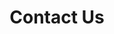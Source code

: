 ---
title: "Contact Us"
layout: "contact"
draft: false
info: 
  title: Why you should contact us!
  description: You should contact us if you want to streamline the management of student-related data in your educational institution. Techsis 3.0 offers advanced features, excellent support, and seamless communication, making it an efficient solution that can save time, reduce errors, and improve the overall quality of management.
  contacts: 
    - "Phone:  [+91 (0)265 796 86 56](https://wa.me/912657968656?text=I'm interested!, Contact Me)"
    - "Mail: [info@triangletech.in](mailto:info@triangletech.in)"
    - "Address: 503, Vihav Supremus, Gotri Road, Vadodara, Gujarat."
---